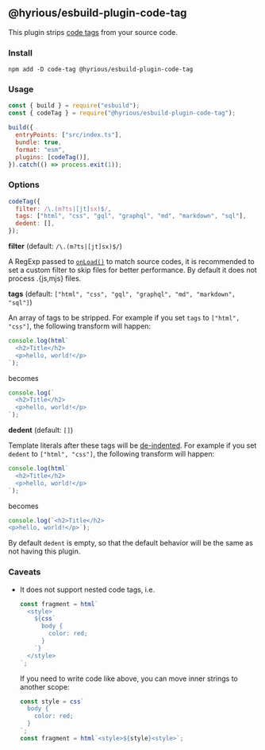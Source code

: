## @hyrious/esbuild-plugin-code-tag

This plugin strips [code tags](https://github.com/fregante/code-tag) from your source code.

### Install

```
npm add -D code-tag @hyrious/esbuild-plugin-code-tag
```

### Usage

```js
const { build } = require("esbuild");
const { codeTag } = require("@hyrious/esbuild-plugin-code-tag");

build({
  entryPoints: ["src/index.ts"],
  bundle: true,
  format: "esm",
  plugins: [codeTag()],
}).catch(() => process.exit(1));
```

### Options

```js
codeTag({
  filter: /\.(m?ts|[jt]sx)$/,
  tags: ["html", "css", "gql", "graphql", "md", "markdown", "sql"],
  dedent: [],
});
```

**filter** (default: `/\.(m?ts|[jt]sx)$/`)

A RegExp passed to [`onLoad()`](https://esbuild.github.io/plugins/#on-load) to
match source codes, it is recommended to set a custom filter to skip files
for better performance. By default it does not process .{js,mjs} files.

**tags** (default: `["html", "css", "gql", "graphql", "md", "markdown", "sql"]`)

An array of tags to be stripped. For example if you set `tags` to `["html", "css"]`,
the following transform will happen:

```js
console.log(html`
  <h2>Title</h2>
  <p>hello, world!</p>
`);
```

becomes

```js
console.log(`
  <h2>Title</h2>
  <p>hello, world!</p>
`);
```

**dedent** (default: `[]`)

Template literals after these tags will be [de-indented](https://github.com/tamino-martinius/node-ts-dedent).
For example if you set `dedent` to `["html", "css"]`, the following transform will happen:

```js
console.log(html`
  <h2>Title</h2>
  <p>hello, world!</p>
`);
```

becomes

```js
console.log(`<h2>Title</h2>
<p>hello, world!</p>`);
```

By default `dedent` is empty, so that the default behavior will be the same as
not having this plugin.

### Caveats

- It does not support nested code tags, i.e.

  ```js
  const fragment = html`
    <style>
      ${css`
        body {
          color: red;
        }
      `}
    </style>
  `;
  ```

  If you need to write code like above, you can move inner strings to another scope:

  ```js
  const style = css`
    body {
      color: red;
    }
  `;
  const fragment = html`<style>${style}<style>`;
  ```
